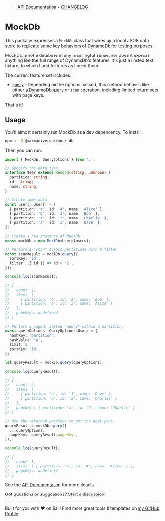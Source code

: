 <!-- TYPEDOC_EXCLUDE -->

> [API Documentation](https://karmaniverous.github.io/mock-db) • [CHANGELOG](https://github.com/karmaniverous/mock-db/tree/main/CHANGELOG.md)

<!-- /TYPEDOC_EXCLUDE -->

# MockDb

This package expresses a `MockDb` class that wires up a local JSON data store to replicate some key behaviors of DynamoDb for testing purposes.

MockDb is not a database in any meaningful sense, nor does it express anything like the full range of DynamoDb's features! It's just a limited text fixture, to which I add features as I need them.

The current feature set includes:

- [`query`](https://karmanivero.us/mock-db/classes/MockDb.html#query) - Depending on the options passed, this method behaves like either a DynamoDb `query` or `scan` operation, including limited return sets with page keys.

That's it!

## Usage

You'll almost certainly run MockDb as a dev dependency. To install:

```bash
npm i -D @karmaniverous/mock-db
```

Then you can run:

```ts
import { MockDb, QueryOptions } from '.';

// Specify the data type.
interface User extends Record<string, unknown> {
  partition: string;
  id: string;
  name: string;
}

// Create some data.
const users: User[] = [
  { partition: 'a', id: '4', name: 'Alice' },
  { partition: 'b', id: '3', name: 'Bob' },
  { partition: 'a', id: '2', name: 'Charlie' },
  { partition: 'a', id: '1', name: 'Dave' },
];

// Create a new instance of MockDb.
const mockDb = new MockDb<User>(users);

// Perform a "scan" across partitions with a filter.
const scanResult = mockDb.query({
  sortKey: 'id',
  filter: ({ id }) => id > '2',
});

console.log(scanResult);

// {
//   count: 2,
//   items: [
//     { partition: 'b', id: '2', name: 'Bob' },
//     { partition: 'a', id: '3', name: 'Alice' }
//   ],
//   pageKeys: undefined
// }

// Perform a paged, sorted "query" within a partition.
const queryOptions: QueryOptions<User> = {
  hashKey: 'partition',
  hashValue: 'a',
  limit: 2,
  sortKey: 'id',
};

let queryResult = mockDb.query(queryOptions);

console.log(queryResult);

// {
//   count: 2,
//   items: [
//     { partition: 'a', id: '1', name: 'Dave' },
//     { partition: 'a', id: '2', name: 'Charlie' }
//   ],
//   pageKeys: { partition: 'a', id: '2', name: 'Charlie' }
// }

// Use the returned pageKeys to get the next page.
queryResult = mockDb.query({
  ...queryOptions,
  pageKeys: queryResult.pageKeys,
});

console.log(queryResult);

// {
//   count: 1,
//   items: [ { partition: 'a', id: '4', name: 'Alice' } ],
//   pageKeys: undefined
// }
```

See the [API Documentation](https://karmaniverous.github.io/mock-db) for more details.

Got questions or suggestions? [Start a discussion!](https://github.com/karmaniverous/mock-db/discussions)

---

Built for you with ❤️ on Bali! Find more great tools & templates on [my GitHub Profile](https://github.com/karmaniverous).
